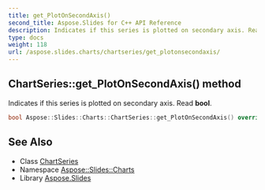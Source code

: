 ```yaml
---
title: get_PlotOnSecondAxis()
second_title: Aspose.Slides for C++ API Reference
description: Indicates if this series is plotted on secondary axis. Read bool.
type: docs
weight: 118
url: /aspose.slides.charts/chartseries/get_plotonsecondaxis/
---
```

## ChartSeries::get_PlotOnSecondAxis() method


Indicates if this series is plotted on secondary axis. Read **bool**.

```cpp
bool Aspose::Slides::Charts::ChartSeries::get_PlotOnSecondAxis() override
```

## See Also

* Class [ChartSeries](../)
* Namespace [Aspose::Slides::Charts](../../)
* Library [Aspose.Slides](../../../)